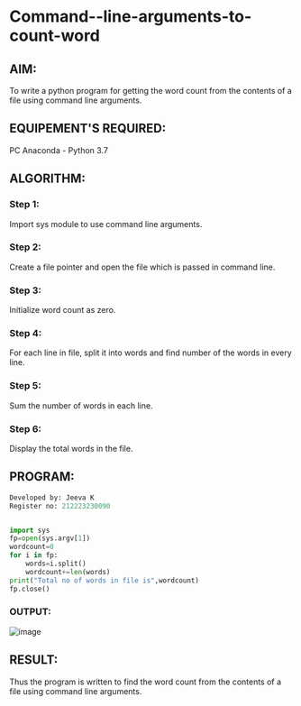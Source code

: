 # Command--line-arguments-to-count-word
## AIM:
To write a python program for getting the word count from the contents of a file using command line arguments.
## EQUIPEMENT'S REQUIRED: 
PC
Anaconda - Python 3.7
## ALGORITHM: 
### Step 1:
Import sys module to use command line arguments.
### Step 2: 
Create a file pointer and open the file which is passed in command line.
### Step 3: 
Initialize word count as zero.
### Step 4:  
For each line in file, split it into words and find number of the words in every line.
### Step 5: 
Sum the number of words in each line.
### Step 6: 
Display the total words in the file.
## PROGRAM:


```python
Developed by: Jeeva K
Register no: 212223230090


import sys
fp=open(sys.argv[1])
wordcount=0
for i in fp:
    words=i.split()
    wordcount+=len(words)
print("Total no of words in file is",wordcount)
fp.close()
```
### OUTPUT:
![image](https://github.com/DariusRijin07/Command--line-arguments-to-count-word/assets/138849120/14b0ab28-454c-4cf2-845a-3eaef7f64979)


## RESULT:
Thus the program is written to find the word count from the contents of a file using command line arguments.
